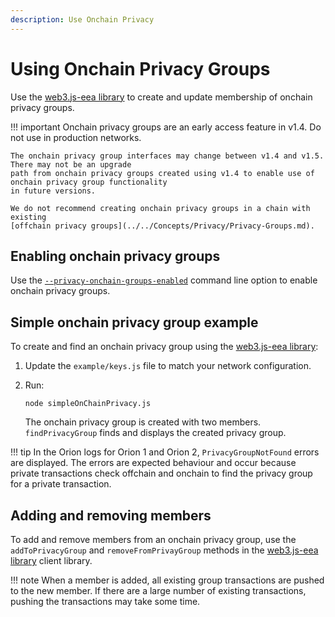 ```yaml
---
description: Use Onchain Privacy
---
```


# Using Onchain Privacy Groups 

Use the [web3.js-eea library](https://github.com/PegaSysEng/web3js-eea) to create and update 
membership of onchain privacy groups. 

!!! important 
    Onchain privacy groups are an early access feature in v1.4. Do not use in production networks. 

    The onchain privacy group interfaces may change between v1.4 and v1.5. There may not be an upgrade 
    path from onchain privacy groups created using v1.4 to enable use of onchain privacy group functionality 
    in future versions. 

    We do not recommend creating onchain privacy groups in a chain with existing 
    [offchain privacy groups](../../Concepts/Privacy/Privacy-Groups.md). 
    
## Enabling onchain privacy groups 

Use the [`--privacy-onchain-groups-enabled`](../../Reference/CLI/CLI-Syntax.md#privacy-onchain-groups-enabled)
command line option to enable onchain privacy groups. 
    
## Simple onchain privacy group example 

To create and find an onchain privacy group using the [web3.js-eea library](https://github.com/PegaSysEng/web3js-eea): 

1. Update the `example/keys.js` file to match your network configuration. 

2. Run: 

    ```
    node simpleOnChainPrivacy.js
    ```

    The onchain privacy group is created with two members. `findPrivacyGroup` finds and displays the 
    created privacy group. 

!!! tip 
    In the Orion logs for Orion 1 and Orion 2, `PrivacyGroupNotFound` errors are displayed. The errors 
    are expected behaviour and occur because private transactions check offchain and onchain to find
    the privacy group for a private transaction.

## Adding and removing members 

To add and remove members from an onchain privacy group, use the `addToPrivacyGroup` and 
`removeFromPrivayGroup` methods in the [web3.js-eea library](https://github.com/PegaSysEng/web3js-eea)
client library. 

!!! note 
    When a member is added, all existing group transactions are pushed to the new member. If there are a 
    large number of existing transactions, pushing the transactions may take some time. 